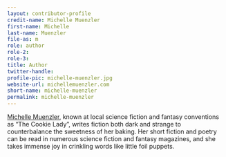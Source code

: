 ```yaml
---
layout: contributor-profile
credit-name: Michelle Muenzler
first-name: Michelle
last-name: Muenzler
file-as: m
role: author
role-2:
role-3:
title: Author
twitter-handle:
profile-pic: michelle-muenzler.jpg
website-url: michellemuenzler.com
short-name: michelle-muenzler
permalink: michelle-muenzler
---
```

[Michelle Muenzler](http://www.michellemuenzler.com/), known at local science fiction and fantasy conventions as “The Cookie Lady”, writes fiction both dark and strange to counterbalance the sweetness of her baking. Her short fiction and poetry can be read in numerous science fiction and fantasy magazines, and she takes immense joy in crinkling words like little foil puppets.
